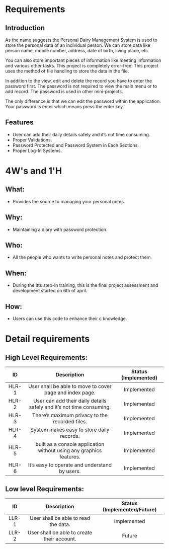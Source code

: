 # Requirements

## Introduction
As the name suggests the Personal Dairy Management System is used to store the personal data of an individual person. We can store data like person name, mobile number, address, date of birth, living place, etc.

You can also store important pieces of information like meeting information and various other tasks. This project is completely error-free. This project uses the method of file handling to store the data in the file.

In addition to the view, edit and delete the record you have to enter the password first. The password is not required to view the main menu or to add record. The password is used in other mini-projects.

The only difference is that we can edit the password within the application. Your password is enter which means press the enter key.

## Features 
- User can add their daily details safely and it’s not time consuming.
- Proper Validations.
- Password Protected and Password System in Each Sections.
- Proper Log-In Systems.


# 4W&#39;s and 1&#39;H

## What:

* Provides the source to managing your personal notes.

## Why:

* Maintaining a diary with password protection. 

## Who:

* All the people who wants to  write personal notes and protect them.


## When:

* During the ltts step-In training, this is the final project assessment and development started on 6th of april.

## How:

* Users can use this code to enhance their c knowledge.

# Detail requirements
## High Level Requirements:

| ID | Description | Status (Implemented)
|:---:|:---:|:---:|
|HLR-1| User shall be able to move to cover page and index page. |Implemented|
|HLR-2| User can add their daily details safely and it’s not time consuming. |Implemented|
|HLR-3| There’s maximum privacy to the recorded files. |Implemented|
|HLR-4| System makes easy to store daily records. |Implemented|
|HLR-5|  built as a console application without using any graphics features. |Implemented|
|HLR-6| It’s easy to operate and understand by users. |Implemented|


##  Low level Requirements:

| ID | Description | Status (Implemented/Future)
|:---:|:---:|:---:|
|LLR-1| User shall be able to read the data. |Implemented|
|LLR-2| User shall be able to create their account. |Future|
